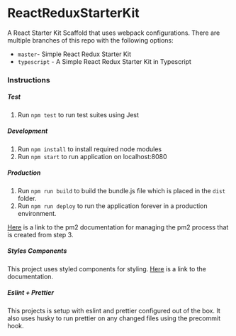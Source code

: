 # ReactReduxStarterKit
A React Starter Kit Scaffold that uses webpack configurations. There are multiple branches of this repo
with the following options:
- `master`- Simple React Redux Starter Kit
- `typescript` - A Simple React Redux Starter Kit in Typescript

### Instructions

##### Test
1. Run `npm test` to run test suites using Jest

##### Development
1. Run `npm install` to install required node modules
2. Run `npm start` to run application on localhost:8080

##### Production
1. Run `npm run build` to build the bundle.js file which is placed in the `dist` folder.
2. Run `npm run deploy` to run the application forever in a production environment.

[Here][1] is a link to the pm2 documentation for managing the pm2 process that is created from step 3.

##### Styles Components
This project uses styled components for styling. [Here][2] is a link to the documentation.

##### Eslint + Prettier
This projects is setup with eslint and prettier configured out of the box. It also uses husky to run prettier on any changed files using the precommit hook.


[1]: https://github.com/Unitech/pm2
[2]: https://www.styled-components.com/docs